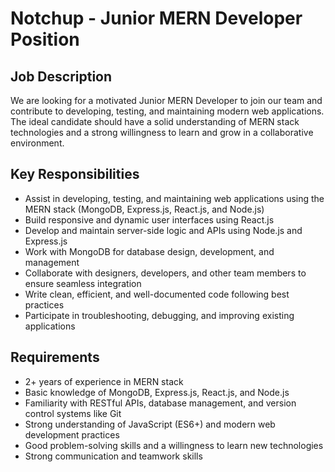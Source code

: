 # Notchup - Junior MERN Developer Position

## Job Description

We are looking for a motivated Junior MERN Developer to join our team and contribute to developing, testing, and maintaining modern web applications. The ideal candidate should have a solid understanding of MERN stack technologies and a strong willingness to learn and grow in a collaborative environment.

## Key Responsibilities

- Assist in developing, testing, and maintaining web applications using the MERN stack (MongoDB, Express.js, React.js, and Node.js)
- Build responsive and dynamic user interfaces using React.js
- Develop and maintain server-side logic and APIs using Node.js and Express.js
- Work with MongoDB for database design, development, and management
- Collaborate with designers, developers, and other team members to ensure seamless integration
- Write clean, efficient, and well-documented code following best practices
- Participate in troubleshooting, debugging, and improving existing applications

## Requirements

- 2+ years of experience in MERN stack
- Basic knowledge of MongoDB, Express.js, React.js, and Node.js
- Familiarity with RESTful APIs, database management, and version control systems like Git
- Strong understanding of JavaScript (ES6+) and modern web development practices
- Good problem-solving skills and a willingness to learn new technologies
- Strong communication and teamwork skills
